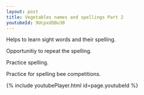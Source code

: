 ```yaml
---
layout: post
title: Vegetables names and spellings Part 2
youtubeId: 9UcpxdQ0u30
---
```

 
 
Helps to learn sight words and their spelling.

Opportunitiy to repeat the spelling. 

Practice spelling. 
 
Practice for spelling bee competitions. 
 
{% include youtubePlayer.html id=page.youtubeId %}
 
 

